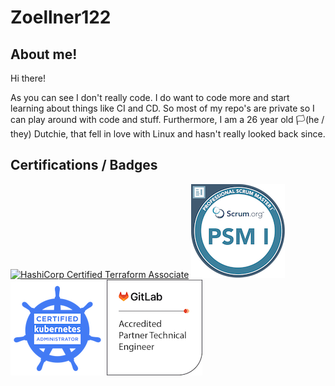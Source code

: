 # Zoellner122

## About me!
Hi there!

As you can see I don't really code. I do want to code more and start learning about things like CI and CD. So most of my repo's are private so I can play around with code and stuff. Furthermore, I am a 26 year old 🏳(he / they) Dutchie, that fell in love with Linux and hasn't really looked back since. 


## Certifications / Badges

[![HashiCorp Certified Terraform Associate](https://img.shields.io/badge/kubernetes-356de2.svg?style=for-the-badge&logo=kubernetes&logoColor=fff)](https://www.credly.com/badges/0e266734-ec5f-41b3-93fa-92ba7f669874/public_url)
[![Professional Scrum Master 1](./content/professional-scrum-master-i-psm-i.png)](https://www.credly.com/badges/f6d79b53-0e8a-44cb-bf38-7925a1d676bb/public_url)
[![Certified Kubernetes Administrator](./content/cka-certified-kubernetes-administrator.png)](https://www.credly.com/badges/f6d79b53-0e8a-44cb-bf38-7925a1d676bb/public_url)
[![GitLab Accredited Partner Technical Engineer](./content/accredited-partner-technical-engineer.png)](https://www.credly.com/badges/84ffc3dc-068f-4904-83f8-79bf775d005d/public_url)
